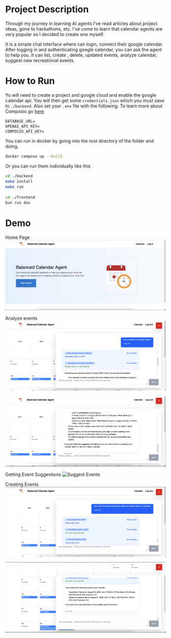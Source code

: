 # Project Description

Through my journey in learning AI agents I've read articles about project ideas, gone to hackathons, etc. I've come to learn that calendar agents are very popular so I decided to create one myself.

It is a simple chat interface where can login, connect their google calendar. After logging in and authenticating google calendar, you can ask the agent to help you. It can list, create , delete, updated events, analyze calendar, suggest new recreational events.

# How to Run

Yo will need to create a project and google cloud and enable the google calendar api. You will then get some `credentials.json` which you must save to `./backend`.
Also set your `.env` file with the following. To learn more about Composio go [here](https://composio.dev/)

```
DATABASE_URL=
OPENAI_API_KEY=
COMPOSIO_API_KEY=
```

You can run in docker by going into the root directory of the folder and doing.

```sh
docker compose up --build
```

Or you can run them individually like this

```sh
cd ./backend
make install
make run

cd ./frontend
bun run dev

```

# Demo

Home Page
![](./images/homepage.png "Home Page")

Analyze events
![](./images/analyze_events.png "Initial Result")

![](./images/analysis.png "Second to Last Result")

Getting Event Suggestions
![](./images/suggest_events.png "Suggest Events")

Creating Events
![](./images/create_events.png "Create_events")

![](./images/events_created.png "Events Created")
